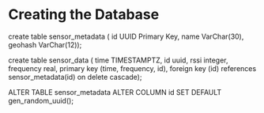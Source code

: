 # Creating the Database


create table sensor_metadata (
id UUID Primary Key,
name VarChar(30),
geohash VarChar(12));


create table sensor_data (
time TIMESTAMPTZ,
id uuid,
rssi integer,
frequency real,
primary key (time, frequency, id),
foreign key (id) references sensor_metadata(id) on delete cascade);


ALTER TABLE sensor_metadata 
ALTER COLUMN id SET DEFAULT gen_random_uuid();
